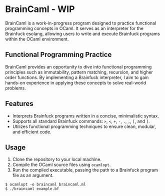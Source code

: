# BrainCaml - WIP

BrainCaml is a work-in-progress program designed to practice functional
programming concepts in OCaml. It serves as an interpreter for the Brainfuck
esolang, allowing users to write and execute Brainfuck programs within the
OCaml environment.

## Functional Programming Practice

BrainCaml provides an opportunity to dive into functional programming principles
such as immutability, pattern matching, recursion, and higher order functions.
By implementing a Brainfuck interpreter, I aim to gain hands-on experience in
applying these concepts to solve real-world problems.

## Features

- Interprets Brainfuck programs written in a concise, minimalistic syntax.
- Supports all standard Brainfuck commands: `>`, `<`, `+`, `-`, `.`, `,`, `[`, and `]`.
- Utilizes functional programming techniques to ensure clean, modular, and
efficient code.

## Usage

1. Clone the repository to your local machine.
2. Compile the OCaml source files using `ocamlopt`.
3. Run the compiled executable, passing the path to a Brainfuck program file
as an argument.

```
$ ocamlopt -o braincaml braincaml.ml
$ ./braincaml example.bf
```
